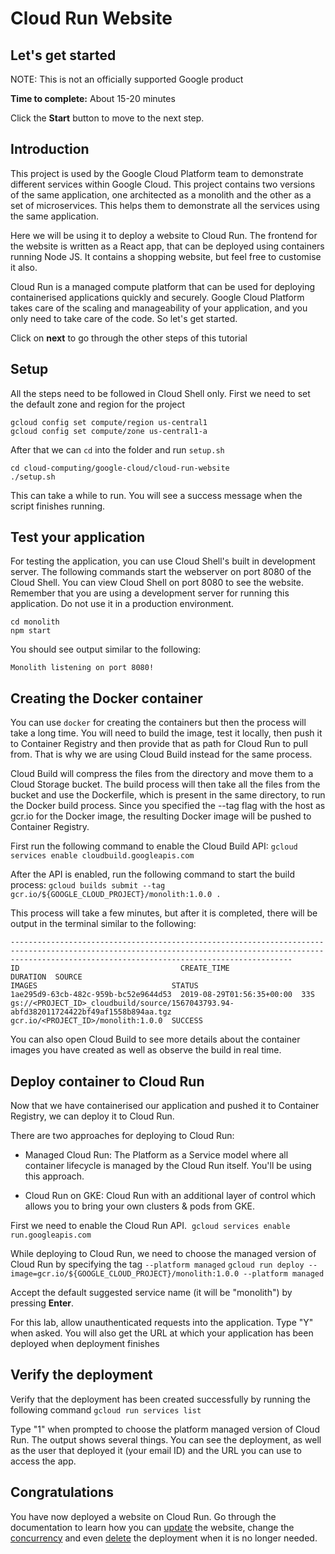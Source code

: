 # Cloud Run Website

## Let's get started

NOTE: This is not an officially supported Google product


**Time to complete:** About 15-20 minutes


Click the **Start** button to move to the next step.


## Introduction

This project is used by the Google Cloud Platform team to demonstrate different services within Google Cloud. This project contains two versions of the same application, one architected as a monolith and the other as a set of microservices. This helps them to demonstrate all the services using the same application.

Here we will be using it to deploy a website to Cloud Run. The frontend for the website is written as a React app, that can be deployed using containers running Node JS. It contains a shopping website, but feel free to customise it also. 

Cloud Run is a managed compute platform that can be used for deploying containerised applications quickly and securely. Google Cloud Platform takes care of the scaling and manageability of your application, and you only need to take care of the code. So let's get started. 

Click on **next** to go through the other steps of this tutorial

## Setup

All the steps need to be followed in Cloud Shell only. First we need to set the default zone and region for the project 
```
gcloud config set compute/region us-central1
gcloud config set compute/zone us-central1-a
```

After that we can `cd` into the folder and run `setup.sh`
```
cd cloud-computing/google-cloud/cloud-run-website
./setup.sh
```

This can take a while to run. You will see a success message when the script finishes running.

## Test your application

For testing the application, you can use Cloud Shell's built in development server. The following commands start the webserver on port 8080 of the Cloud Shell. You can view Cloud Shell on port 8080 to see the website. Remember that you are using a development server for running this application. Do not use it in a production environment.
```
cd monolith
npm start
```

You should see output similar to the following:
```
Monolith listening on port 8080!
```

## Creating the Docker container

You can use `docker` for creating the containers but then the process will take a long time. You will need to build the image, test it locally, then push it to Container Registry and then provide that as path for Cloud Run to pull from. That is why we are using Cloud Build instead for the same process.

Cloud Build will compress the files from the directory and move them to a Cloud Storage bucket. The build process will then take all the files from the bucket and use the Dockerfile, which is present in the same directory, to run the Docker build process. Since you specified the --tag flag with the host as gcr.io for the Docker image, the resulting Docker image will be pushed to Container Registry.

First run the following command to enable the Cloud Build API:
`gcloud services enable cloudbuild.googleapis.com`

After the API is enabled, run the following command to start the build process:
`gcloud builds submit --tag gcr.io/${GOOGLE_CLOUD_PROJECT}/monolith:1.0.0 .`

This process will take a few minutes, but after it is completed, there will be output in the terminal similar to the following:
```
-----------------------------------------------------------------------------------------------------------------------------------------------------------------------------------------------------------
ID                                    CREATE_TIME                DURATION  SOURCE                                                                                  IMAGES                              STATUS
1ae295d9-63cb-482c-959b-bc52e9644d53  2019-08-29T01:56:35+00:00  33S       gs://<PROJECT_ID>_cloudbuild/source/1567043793.94-abfd382011724422bf49af1558b894aa.tgz  gcr.io/<PROJECT_ID>/monolith:1.0.0  SUCCESS

```

You can also open Cloud Build to see more details about the container images you have created as well as observe the build in real time.

## Deploy container to Cloud Run
Now that we have containerised our application and pushed it to Container Registry, we can deploy it to Cloud Run.

There are two approaches for deploying to Cloud Run:

+ Managed Cloud Run: The Platform as a Service model where all container lifecycle is managed by the Cloud Run itself. You'll be using this approach.

+ Cloud Run on GKE: Cloud Run with an additional layer of control which allows you to bring your own clusters & pods from GKE.

First we need to enable the Cloud Run API.&nbsp;
`gcloud services enable run.googleapis.com`

While deploying to Cloud Run, we need to choose the managed version of Cloud Run by specifying the tag `--platform managed`
`gcloud run deploy --image=gcr.io/${GOOGLE_CLOUD_PROJECT}/monolith:1.0.0 --platform managed`

Accept the default suggested service name (it will be "monolith") by pressing **Enter**.

For this lab, allow unauthenticated requests into the application. Type "Y" when asked. You will also get the URL at which your application has been deployed when deployment finishes

## Verify the deployment
Verify that the deployment has been created successfully by running the following command
`gcloud run services list`


Type "1" when prompted to choose the platform managed version of Cloud Run. The output shows several things. You can see the deployment, as well as the user that deployed it (your email ID) and the URL you can use to access the app.

## Congratulations
You have now deployed a website on Cloud Run. Go through the documentation to learn how you can [update](https://cloud.google.com/run/docs/rollouts-rollbacks-traffic-migration) the website, change the [concurrency](https://cloud.google.com/run/docs/configuring/concurrency) and even [delete](https://cloud.google.com/run/docs/managing/services#delete) the deployment when it is no longer needed.
